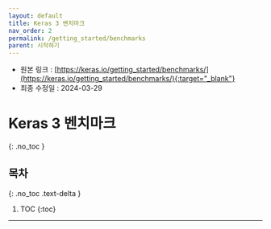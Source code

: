 ```yaml
---
layout: default
title: Keras 3 벤치마크
nav_order: 2
permalink: /getting_started/benchmarks
parent: 시작하기
---
```


* 원본 링크 : [https://keras.io/getting_started/benchmarks/](https://keras.io/getting_started/benchmarks/){:target="_blank"}
* 최종 수정일 : 2024-03-29

# Keras 3 벤치마크
{: .no_toc }

## 목차
{: .no_toc .text-delta }

1. TOC
{:toc}

---
